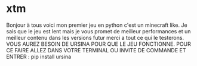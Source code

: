 # xtm
Bonjour à tous voici mon premier jeu en python c'est un minecraft like.
Je sais que le jeu est lent mais je vous promet de meilleur performances et un meilleur contenu dans les versions futur merci a tout ce qui le testerons.
VOUS AUREZ BESOIN DE URSINA POUR QUE LE JEU FONCTIONNE. POUR CE FAIRE ALLEZ DANS VOTRE TERMINAL OU INVITE DE COMMANDE ET ENTRER : pip install ursina
